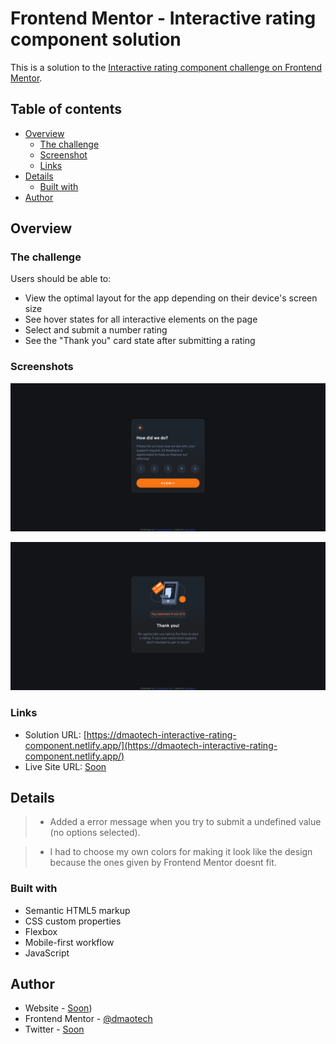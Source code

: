 # Frontend Mentor - Interactive rating component solution

This is a solution to the [Interactive rating component challenge on Frontend Mentor](https://www.frontendmentor.io/challenges/interactive-rating-component-koxpeBUmI). 

## Table of contents

- [Overview](#overview)
  - [The challenge](#the-challenge)
  - [Screenshot](#screenshot)
  - [Links](#links)
- [Details](#my-process)
  - [Built with](#built-with)
- [Author](#author)

## Overview

### The challenge

Users should be able to:

- View the optimal layout for the app depending on their device's screen size
- See hover states for all interactive elements on the page
- Select and submit a number rating
- See the "Thank you" card state after submitting a rating

### Screenshots

![start](./screenshots/start-desktop-screenshot.png)

![end](./screenshots/end-desktop-screenshot.png)

### Links

- Solution URL: [https://dmaotech-interactive-rating-component.netlify.app/](https://dmaotech-interactive-rating-component.netlify.app/)
- Live Site URL: [Soon]()

## Details
> - Added a error message when you try to submit a undefined value (no options selected).

> - I had to choose my own colors for making it look like the design because the ones given by Frontend Mentor doesnt fit.

### Built with

- Semantic HTML5 markup
- CSS custom properties
- Flexbox
- Mobile-first workflow
- JavaScript

## Author

- Website - [Soon]())
- Frontend Mentor - [@dmaotech](https://www.frontendmentor.io/profile/dmaotech)
- Twitter - [Soon]()
